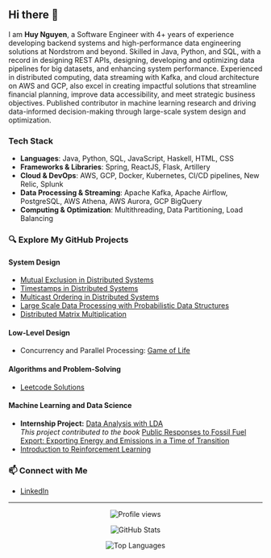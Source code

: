 ## Hi there 👋

I am **Huy Nguyen**, a Software Engineer with 4+ years of experience developing backend systems and high-performance data engineering solutions at Nordstrom and beyond. Skilled in Java, Python, and SQL, with a record in designing REST APIs, designing, developing and optimizing data pipelines for big datasets, and enhancing system performance. Experienced in distributed computing, data streaming with Kafka, and cloud architecture on AWS and GCP, also excel in creating impactful solutions that streamline financial planning, improve data accessibility, and meet strategic business objectives. Published contributor in machine learning research and driving data-informed decision-making through large-scale system design and optimization.

### Tech Stack

- **Languages**: Java, Python, SQL, JavaScript, Haskell, HTML, CSS
- **Frameworks & Libraries**: Spring, ReactJS, Flask, Artillery
- **Cloud & DevOps**: AWS, GCP, Docker, Kubernetes, CI/CD pipelines, New Relic, Splunk
- **Data Processing & Streaming**: Apache Kafka, Apache Airflow, PostgreSQL, AWS Athena, AWS Aurora, GCP BigQuery
- **Computing & Optimization**: Multithreading, Data Partitioning, Load Balancing


### 🔍 Explore My GitHub Projects

#### System Design
- [Mutual Exclusion in Distributed Systems](https://github.com/huynguyen7/Mutual-Exclusion-in-Distributed-Systems)
- [Timestamps in Distributed Systems](https://github.com/huynguyen7/Timestamps-in-Distributed-Systems)
- [Multicast Ordering in Distributed Systems](https://github.com/huynguyen7/Multicast-Ordering-in-Distributed-Systems)
- [Large Scale Data Processing with Probabilistic Data Structures](https://github.com/huynguyen7/Probabilistic-Data-Structures)
- [Distributed Matrix Multiplication](https://github.com/huynguyen7/Distributed-Matrix-Multiplication)

#### Low-Level Design
- Concurrency and Parallel Processing: [Game of Life](https://github.com/huynguyen7/Game-Of-Life)

#### Algorithms and Problem-Solving
- [Leetcode Solutions](https://github.com/huynguyen7/Java-Alg)

#### Machine Learning and Data Science
- **Internship Project:** [Data Analysis with LDA](https://github.com/huynguyen7/SURF-lda)  
  *This project contributed to the book* [Public Responses to Fossil Fuel Export: Exporting Energy and Emissions in a Time of Transition](https://www.amazon.com/Public-Responses-Fossil-Fuel-Export/dp/0128240466/ref=sr_1_1?keywords=Public+Responses+to+Fossil+Fuel+Export+Exporting+Energy+and+Emissions+in+a+Time+of+Transition&qid=1637014068&sr=8-1)
- [Introduction to Reinforcement Learning](https://github.com/huynguyen7/Reinforcement-Learning-Introduction)

### 📫 Connect with Me
- [LinkedIn](https://www.linkedin.com/in/huy-nguyen-a31a13157/)

---

<p align="center">
  <img src="https://komarev.com/ghpvc/?username=huynguyen7&color=brightgreen" alt="Profile views"/>
</p>

<p align="center">
  <img src="https://github-readme-stats.vercel.app/api?username=huynguyen7&show_icons=true&locale=en" alt="GitHub Stats" />
</p>

<p align="center">
  <img src="https://github-readme-stats.vercel.app/api/top-langs/?username=huynguyen7&layout=compact&hide_border=true&langs_count=10&show_icons=true&theme=transparent" alt="Top Languages" />
</p>
